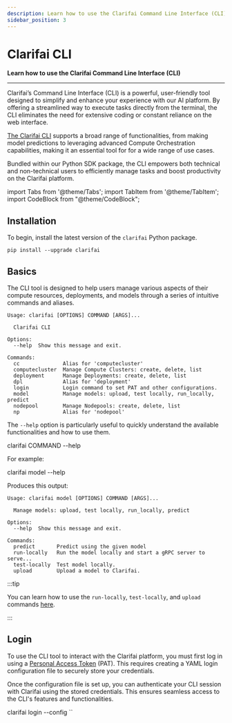 ```yaml
---
description: Learn how to use the Clarifai Command Line Interface (CLI)
sidebar_position: 3
---
```


# Clarifai CLI

**Learn how to use the Clarifai Command Line Interface (CLI)**
<hr />

Clarifai’s Command Line Interface (CLI) is a powerful, user-friendly tool designed to simplify and enhance your experience with our AI platform. By offering a streamlined way to execute tasks directly from the terminal, the CLI eliminates the need for extensive coding or constant reliance on the web interface. 

[The Clarifai CLI](https://github.com/Clarifai/examples/tree/main/CLI) supports a broad range of functionalities, from making model predictions to leveraging advanced Compute Orchestration capabilities, making it an essential tool for for a wide range of use cases.

Bundled within our Python SDK package, the CLI empowers both technical and non-technical users to efficiently manage tasks and boost productivity on the Clarifai platform. 

import Tabs from '@theme/Tabs';
import TabItem from '@theme/TabItem';
import CodeBlock from "@theme/CodeBlock";




## Installation

To begin, install the latest version of the `clarifai` Python package.

```text
pip install --upgrade clarifai
```

## Basics

The CLI tool is designed to help users manage various aspects of their compute resources, deployments, and models through a series of intuitive commands and aliases. 

```text
Usage: clarifai [OPTIONS] COMMAND [ARGS]...

  Clarifai CLI

Options:
  --help  Show this message and exit.

Commands:
  cc              Alias for 'computecluster'
  computecluster  Manage Compute Clusters: create, delete, list
  deployment      Manage Deployments: create, delete, list
  dpl             Alias for 'deployment'
  login           Login command to set PAT and other configurations.
  model           Manage models: upload, test locally, run_locally, predict
  nodepool        Manage Nodepools: create, delete, list
  np              Alias for 'nodepool'

```

The `--help` option is particularly useful to quickly understand the available functionalities and how to use them.

<Tabs>
<TabItem value="bash" label="CLI">
    <CodeBlock className="language-yaml">
    clarifai COMMAND --help
</CodeBlock>
</TabItem>
</Tabs>

For example:

<Tabs>
<TabItem value="bash" label="CLI">
    <CodeBlock className="language-yaml">
    clarifai model --help
</CodeBlock>
</TabItem>
</Tabs>

Produces this output:

```text
Usage: clarifai model [OPTIONS] COMMAND [ARGS]...

  Manage models: upload, test locally, run_locally, predict

Options:
  --help  Show this message and exit.

Commands:
  predict       Predict using the given model
  run-locally   Run the model locally and start a gRPC server to serve...
  test-locally  Test model locally.
  upload        Upload a model to Clarifai.

```

:::tip

You can learn how to use the `run-locally`, `test-locally`, and `upload` commands [here](https://docs.clarifai.com/sdk/compute-orchestration/model-upload#step-4-test-the-model-locally). 

:::

## Login 

To use the CLI tool to interact with the Clarifai platform, you must first log in using a [Personal Access Token](https://docs.clarifai.com/clarifai-basics/authentication/personal-access-tokens) (PAT). This requires creating a YAML login configuration file to securely store your credentials.


Once the configuration file is set up, you can authenticate your CLI session with Clarifai using the stored credentials. This ensures seamless access to the CLI's features and functionalities.

<Tabs>
<TabItem value="bash" label="CLI">
    <CodeBlock className="language-text">
    clarifai login --config `<add-config-filepath-here>`
</CodeBlock>
</TabItem>
</Tabs>

